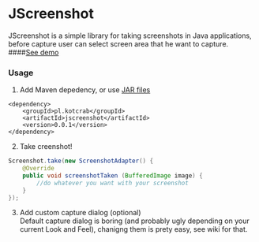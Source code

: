 JScreenshot
===========

JScreenshot is a simple library for taking screenshots in Java applications, before capture user can select screen area that he want to capture.  
####[See demo](https://raw.githubusercontent.com/kotcrab/JScreenshot/master/usage-demo.gif)

### Usage

1. Add Maven depedency, or use [JAR files](https://github.com/kotcrab/JScreenshot/releases)
```
<dependency>
	<groupId>pl.kotcrab</groupId>
	<artifactId>jscreenshot</artifactId>
	<version>0.0.1</version>
</dependency>
```
2. Take creenshot!
```java
Screenshot.take(new ScreenshotAdapter() {
	@Override
	public void screenshotTaken (BufferedImage image) {
		//do whatever you want with your screenshot
	}
});
```

3. Add custom capture dialog (optional)  
Default capture dialog is boring (and probably ugly depending on your current Look and Feel), chanigng them is prety easy, see wiki for that.

